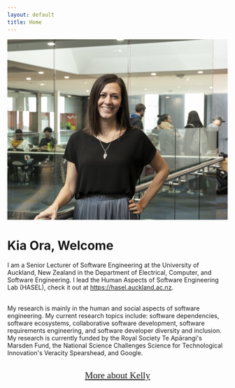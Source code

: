```yaml
---
layout: default
title: Home
---
```


<div class="container-fluid">
  <div class="row">
    <div class="col-sm-7">
      <img class="img-fluid" src="./imgs/Kelly_Blincoe.jpg" alt="Dr Kelly Blincoe"><br>
    </div>
    <div class="col-sm-5">    
    <h1 class="text-primary">Kia Ora, Welcome</h1>

I am a Senior Lecturer of Software Engineering at the University of Auckland, New Zealand in the Department of Electrical, Computer, and Software Engineering. I lead the Human Aspects of Software Engineering Lab (HASEL), check it out at <a href="https://hasel.auckland.ac.nz/">https://hasel.auckland.ac.nz</a>.<br><br>

My research is mainly in the human and social aspects of software engineering. My current research topics include: software dependencies, software ecosystems, collaborative software development, software requirements engineering, and software developer diversity and inclusion. My research is currently funded by the Royal Society Te Apārangi's  Marsden Fund, the National Science Challenges Science for Technological Innovation's Veracity Spearshead, and Google.<br><br>

<div style="text-align: center;"><a href="/about.html" style="font-family: 'Homemade Apple', cursive; font-size: 150%;">More about Kelly</a></div>


</div>
</div>